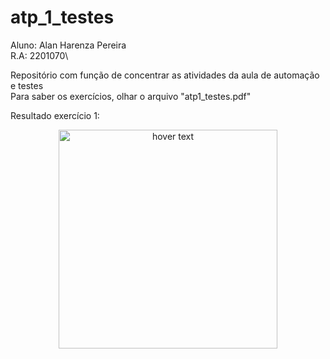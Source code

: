 # atp_1_testes

Aluno: Alan Harenza Pereira\
R.A: 2201070\

Repositório com função de concentrar as atividades da aula de automação e testes\
Para saber os exercícios, olhar o arquivo "atp1_testes.pdf"


Resultado exercício 1:

<p align="center">
  <img src="C:\Users\ln_hp\Documents\GitHub\atp_1_testes\imagens\imagem_test_calculo_salario_liquido.jpg" width="350" title="hover text">
</p>
